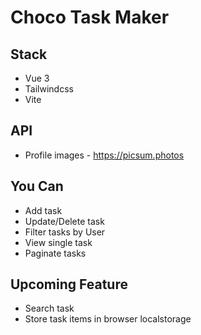 # Choco Task Maker

## Stack
- Vue 3
- Tailwindcss
- Vite


## API
- Profile images - https://picsum.photos

## You Can
- Add task
- Update/Delete task
- Filter tasks by User
- View single task
- Paginate tasks

## Upcoming Feature
- Search task
- Store task items in browser localstorage